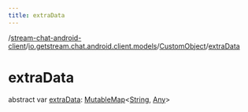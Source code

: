 ```yaml
---
title: extraData
---
```

/[stream-chat-android-client](../../index.md)/[io.getstream.chat.android.client.models](../index.md)/[CustomObject](index.md)/[extraData](extraData.md)  
  
  
  
# extraData  
abstract var [extraData](extraData.md): [MutableMap](https://kotlinlang.org/api/latest/jvm/stdlib/kotlin.collections/-mutable-map/index.html)&lt;[String](https://kotlinlang.org/api/latest/jvm/stdlib/kotlin/-string/index.html), [Any](https://kotlinlang.org/api/latest/jvm/stdlib/kotlin/-any/index.html)&gt;
